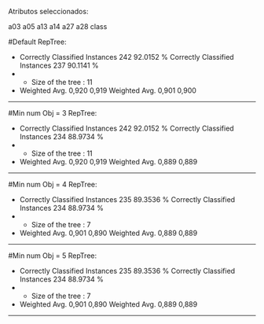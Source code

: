 Atributos seleccionados: 

a03
a05
a13
a14
a27
a28
class


#Default RepTree:
* Correctly Classified Instances         242               92.0152 %
Correctly Classified Instances         237               90.1141 %
* * Size of the tree : 11
* Weighted Avg. 0,920 0,919
Weighted Avg. 0,901 0,900
---- 

#Min num Obj = 3 RepTree:
* Correctly Classified Instances         242               92.0152 %
Correctly Classified Instances         234               88.9734 %
* * Size of the tree : 11
* Weighted Avg. 0,920 0,919
Weighted Avg. 0,889 0,889
---- 

#Min num Obj = 4 RepTree:
* Correctly Classified Instances         235               89.3536 %
Correctly Classified Instances         234               88.9734 %
* * Size of the tree : 7
* Weighted Avg. 0,901 0,890
Weighted Avg. 0,889 0,889
---- 

#Min num Obj = 5 RepTree:
* Correctly Classified Instances         235               89.3536 %
Correctly Classified Instances         234               88.9734 %
* * Size of the tree : 7
* Weighted Avg. 0,901 0,890
Weighted Avg. 0,889 0,889
---- 

